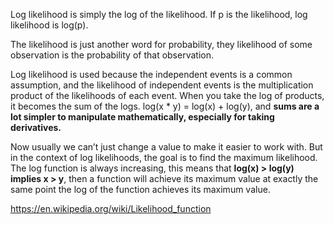 Log likelihood is simply the log of the likelihood. If p is the likelihood, log likelihood is log(p).

The likelihood is just another word for probability, they likelihood of some observation is the probability of that observation.

Log likelihood is used because the independent events is a common assumption, and the likelihood of independent events is the multiplication product of the likelihoods of each event. When you take the log of products, it becomes the sum of the logs. log(x * y) = log(x) + log(y), and **sums are a lot simpler to manipulate mathematically, especially for taking derivatives.**

Now usually we can’t just change a value to make it easier to work with. But in the context of log likelihoods, the goal is to find the maximum likelihood. The log function is always increasing, this means that **log(x) > log(y) implies x > y**, then a function will achieve its maximum value at exactly the same point the log of the function achieves its maximum value.

https://en.wikipedia.org/wiki/Likelihood_function
